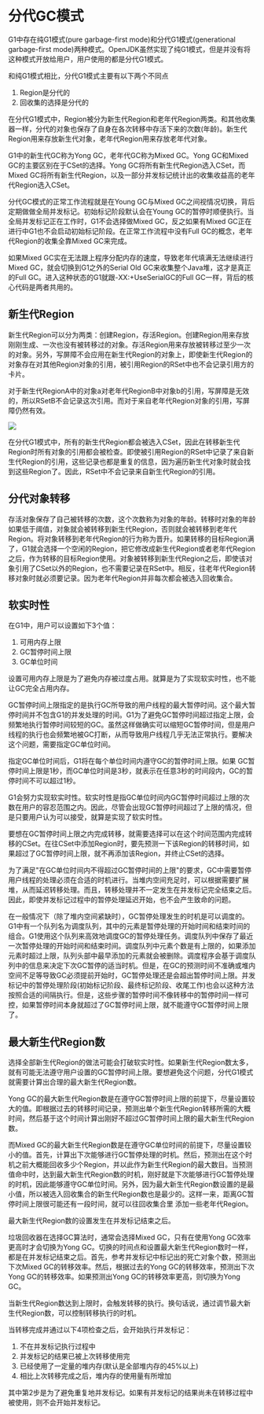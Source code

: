 # 分代GC模式

G1中存在纯G1模式(pure garbage-first mode)和分代G1模式(generational garbage-first mode)两种模式。OpenJDK虽然实现了纯G1模式，但是并没有将这种模式开放给用户，用户使用的都是分代G1模式。

和纯G1模式相比，分代G1模式主要有以下两个不同点

1. Region是分代的
2. 回收集的选择是分代的

在分代G1模式中，Region被分为新生代Region和老年代Region两类。和其他收集器一样，分代的对象也保存了自身在各次转移中存活下来的次数(年龄)。新生代Region用来存放新生代对象，老年代Region用来存放老年代对象。

G1中的新生代GC称为Yong GC，老年代GC称为Mixed GC。Yong GC和Mixed GC的主要区别在于CSet的选择。Yong GC将所有新生代Region选入CSet，而Mixed GC将所有新生代Region，以及一部分并发标记统计出的收集收益高的老年代Region选入CSet。

分代GC模式的正常工作流程就是在Young GC与Mixed GC之间视情况切换，背后定期做做全局并发标记。初始标记阶段默认会在Young GC的暂停时顺便执行。当全局并发标记正在工作时，G1不会选择做Mixed GC，反之如果有Mixed GC正在进行中G1也不会启动初始标记阶段。在正常工作流程中没有Full GC的概念，老年代Region的收集全靠Mixed GC来完成。

如果Mixed GC实在无法跟上程序分配内存的速度，导致老年代填满无法继续进行Mixed GC，就会切换到G1之外的Serial Old GC来收集整个Java堆，这才是真正的Full GC。进入这种状态的G1就跟-XX:+UseSerialGC的Full GC一样，背后的核心代码是两者共用的。

## 新生代Region

新生代Region可以分为两类：创建Region，存活Region。创建Region用来存放刚刚生成、一次也没有被转移过的对象。存活Region用来存放被转移过至少一次的对象。另外，写屏障不会应用在新生代Region的对象上，即使新生代Region的对象存在对其他Region对象的引用，被引用Region的RSet中也不会记录引用方的卡片。

对于新生代RegionA中的对象a对老年代RegionB中对象b的引用，写屏障是无效的，所以RSetB不会记录这次引用。而对于来自老年代Region对象的引用，写屏障仍然有效。

![](../../img/g1bm16.png)

在分代G1模式中，所有的新生代Region都会被选入CSet，因此在转移新生代Region时所有对象的引用都会被检查。即使被引用Region的RSet中记录了来自新生代Region的引用，这些记录也都是重复的信息，因为遍历新生代对象时就会找到这些Region了。因此，RSet中不会记录来自新生代Region的引用。

## 分代对象转移

存活对象保存了自己被转移的次数，这个次数称为对象的年龄。转移时对象的年龄如果低于阈值，对象就会被转移到新生代Region，否则就会被转移到老年代Region。将对象转移到老年代Region的行为称为晋升。如果转移的目标Region满了，G1就会选择一个空闲的Region，把它修改成新生代Region或者老年代Region之后，作为转移的目标Region使用。对象被转移到新生代Region之后，即使该对象引用了CSet以外的Region，也不需要记录在RSet中。相反，往老年代Region转移对象时就必须要记录。因为老年代Region并非每次都会被选入回收集合。

## 软实时性

在G1中，用户可以设置如下3个值：

1. 可用内存上限
2. GC暂停时间上限
3. GC单位时间

设置可用内存上限是为了避免内存被过度占用。就算是为了实现软实时性，也不能让GC完全占用内存。

GC暂停时间上限指定的是执行GC所导致的用户线程的最大暂停时间。这个最大暂停时间并不包含G1的并发处理的时间。G1为了避免GC暂停时间超过指定上限，会频繁地执行暂停时间较短的GC。虽然这样做确实可以缩短GC暂停时间，但是用户线程的执行也会频繁地被GC打断，从而导致用户线程几乎无法正常执行。要解决这个问题，需要指定GC单位时间。

指定GC单位时间后，G1将在每个单位时间内遵守GC的暂停时间上限。如果 GC暂停时间上限是1秒，而GC单位时间是3秒，就表示在任意3秒的时间段内，GC的暂停时间不可以超过1秒。

G1会努力实现软实时性。软实时性是指GC单位时间内GC暂停时间超过上限的次数在用户的容忍范围之内。因此，尽管会出现GC暂停时间超过了上限的情况，但是只要用户认为可以接受，就算是实现了软实时性。

要想在GC暂停时间上限之内完成转移，就需要选择可以在这个时间范围内完成转移的CSet。在往CSet中添加Region时，要先预测一下该Region的转移时间，如果超过了GC暂停时间上限，就不再添加该Region，并终止CSet的选择。

为了满足"在GC单位时间内不得超过GC暂停时间的上限"的要求，GC中需要暂停用户线程的处理必须在合适的时机进行。当堆内空间充足时，可以根据需要扩展堆，从而延迟转移处理。而且，转移处理并不一定发生在并发标记完全结束之后。因此，即使并发标记过程中的暂停处理延迟开始，也不会产生致命的问题。

在一般情况下（除了堆内空间紧缺时），GC暂停处理发生的时机是可以调度的。G1中有一个队列名为调度队列，其中的元素是暂停处理的开始时间和结束时间的组合。G1使用这个队列来高效地调度GC的暂停处理任务。调度队列中保存了最近一次暂停处理的开始时间和结束时间。调度队列中元素个数是有上限的，如果添加元素时超过上限，队列头部中最早添加的元素就会被删除。调度程序会基于调度队列中的信息来决定下次GC暂停的适当时机。但是，在GC的预测时间不准确或堆内空间不足等导致GC必须提前开始时，GC暂停处理还是会超出暂停时间上限。并发标记中的暂停处理阶段(初始标记阶段、最终标记阶段、收尾工作)也会以这种方法按照合适的间隔执行。但是，这些步骤的暂停时间不像转移中的暂停时间一样可控，如果暂停时间本身就超过了GC暂停时间上限，就不能遵守GC暂停时间上限了。

## 最大新生代Region数

选择全部新生代Region的做法可能会打破软实时性。如果新生代Region数太多，就有可能无法遵守用户设置的GC暂停时间上限。要想避免这个问题，分代G1模式就需要计算出合理的最大新生代Region数。

Yong GC的最大新生代Region数是在遵守GC暂停时间上限的前提下，尽量设置较大的值。即根据过去的转移时间记录，预测出单个新生代Region转移所需的大概时间，然后基于这个时间计算出刚好不超过GC暂停时间上限的最大新生代Region数。

而Mixed GC的最大新生代Region数是在遵守GC单位时间的前提下，尽量设置较小的值。首先，计算出下次能够进行GC暂停处理的时机。然后，预测出在这个时机之前大概能回收多少个Region，并以此作为新生代Region的最大数目。当预测值命中时，达到最大新生代Region数的时机，刚好就是下次能够进行GC暂停处理的时机，因此能够遵守GC单位时间。另外，因为最大新生代Region数设置的是最小值，所以被选入回收集合的新生代Region数也是最少的。这样一来，距离GC暂停时间上限很可能还有一段时间，就可以往回收集合里
添加一些老年代Region。

最大新生代Region数的设置发生在并发标记结束之后。

垃圾回收器在选择GC算法时，通常会选择Mixed GC，只有在使用Yong GC效率更高时才会切换为Yong GC。切换的时间点和设置最大新生代Region数时一样，都是在并发标记结束之后。首先，参考并发标记中标记出的死亡对象个数，预测出下次Mixed GC的转移效率。然后，根据过去的Yong GC的转移效率，预测出下次Yong GC的转移效率。如果预测出Yong GC的转移效率更高，则切换为Yong GC。

当新生代Region数达到上限时，会触发转移的执行。换句话说，通过调节最大新生代Region数，可以控制转移执行的时机。

当转移完成并通过以下4项检查之后，会开始执行并发标记：

1. 不在并发标记执行过程中
2. 并发标记的结果已被上次转移使用完
3. 已经使用了一定量的堆内存(默认是全部堆内存的45%以上)
4. 相比上次转移完成之后，堆内存的使用量有所增加

其中第2步是为了避免重复地并发标记。如果有并发标记的结果尚未在转移过程中被使用，则不会开始并发标记。
